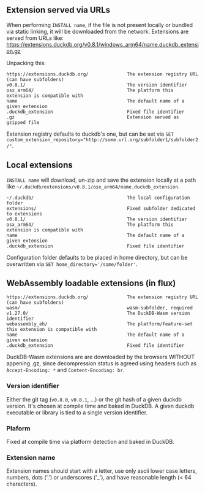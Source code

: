 ## Extension served via URLs

When performing `INSTALL name`, if the file is not present locally or bundled via static linking, it will be downloaded from the network.
Extensions are served from URLs like: https://extensions.duckdb.org/v0.8.1/windows_arm64/name.duckdb_extension.gz

Unpacking this:
```
https://extensions.duckdb.org/              The extension registry URL (can have subfolders)
v0.8.1/                                     The version identifier
osx_arm64/                                  The platform this extension is compatible with
name                                        The default name of a given extension
.duckdb_extension                           Fixed file identifier
.gz                                         Extension served as gzipped file
```

Extension registry defaults to duckdb's one, but can be set via `SET custom_extension_repository="http://some.url.org/subfolder1/subfolder2/"`.

## Local extensions

`INSTALL name` will download, un-zip and save the extension locally at a path like `~/.duckdb/extensions/v0.8.1/osx_arm64/name.duckdb_extension`.

```
~/.duckdb/                                  The local configuration folder
extensions/                                 Fixed subfolder dedicated to extensions
v0.8.1/                                     The version identifier
osx_arm64/                                  The platform this extension is compatible with
name                                        The default name of a given extension
.duckdb_extension                           Fixed file identifier
```

Configuration folder defaults to be placed in home directory, but can be overwritten via `SET home_directory='/some/folder'`.

## WebAssembly loadable extensions (in flux)

```
https://extensions.duckdb.org/ 	            The extension registry URL (can have subfolders)
wasm/                                       wasm-subfolder, required
v1.27.0/                                    The DuckDB-Wasm version identifier
webassembly_eh/                             The platform/feature-set this extension is compatible with
name                                        The default name of a given extension
.duckdb_extension                           Fixed file identifier
```

DuckDB-Wasm extensions are are downloaded by the browsers WITHOUT appening .gz, since decompression status is agreed using headers such as `Accept-Encoding: *` and `Content-Encoding: br`.

### Version identifier

Either the git tag (`v0.8.0`, `v0.8.1`, ...) or the git hash of a given duckdb version.
It's chosen at compile time and baked in DuckDB. A given duckdb executable or library is tied to a single version identifier.

### Plaform

Fixed at compile time via platform detection and baked in DuckDB.

### Extension name

Extension names should start with a letter, use only ascii lower case letters, numbers, dots ('.') or underscores ('_'), and have reasonable length (< 64 characters).
